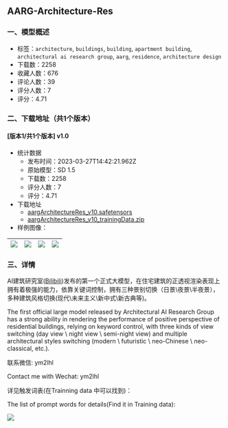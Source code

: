 ## AARG-Architecture-Res
### 一、模型概述

- 标签：`architecture`, `buildings`, `building`, `apartment building`, `architectural ai research group`, `aarg`, `residence`, `architecture design`
- 下载数：2258
- 收藏人数：676
- 评论人数：39
- 评分人数：7
- 评分：4.71

### 二、下载地址（共1个版本）

#### [版本1/共1个版本] v1.0

- 统计数据
  - 发布时间：2023-03-27T14:42:21.962Z
  - 原始模型：SD 1.5
  - 下载数：2258
  - 评分人数：7
  - 评分：4.71
- 下载地址
  - [aargArchitectureRes_v10.safetensors](https://civitai.com/api/download/models/28973)
  - [aargArchitectureRes_v10_trainingData.zip](https://civitai.com/api/download/models/28973?type=Training%20Data)
- 样例图像：

| <img src="https://image.civitai.com/xG1nkqKTMzGDvpLrqFT7WA/57f42f31-c83a-42a9-5d03-9a0973bd8900/width=450/327362.jpeg" /> | <img src="https://image.civitai.com/xG1nkqKTMzGDvpLrqFT7WA/35564924-48cf-47ac-df54-52b5e0bddd00/width=450/326940.jpeg" /> | <img src="https://image.civitai.com/xG1nkqKTMzGDvpLrqFT7WA/0c429ac5-f65a-4570-8d22-fc5cbb64d300/width=450/326939.jpeg" /> | <img src="https://image.civitai.com/xG1nkqKTMzGDvpLrqFT7WA/222bb166-2f60-4f84-a09a-5078364c9300/width=450/326938.jpeg" /> |
| ---- | ---- | ---- | ---- |


### 三、详情
<p>AI建筑研究室(<a target="_blank" rel="ugc" href="https://space.bilibili.com/2161614">Bilibili</a>)发布的第一个正式大模型，在住宅建筑的正透视渲染表现上拥有着极强的能力，依靠关键词控制，拥有三种景别切换（日景\夜景\半夜景），多种建筑风格切换(现代\未来主义\新中式\新古典等)。</p><p></p><p>The first official large model released by Architectural AI Research Group has a strong ability in rendering the performance of positive perspective of residential buildings, relying on keyword control, with three kinds of view switching (day view \ night view \ semi-night view) and multiple architectural styles switching (modern \ futuristic \ neo-Chinese \ neo-classical, etc.).</p><p></p><p></p><p>联系微信: ym2lhl</p><p>Contact me with Wechat: ym2lhl</p><p></p><p>详见触发词表(在Trainning data 中可以找到)：</p><p>The list of prompt words for details(Find it in Training data):</p><img src="https://imagecache.civitai.com/xG1nkqKTMzGDvpLrqFT7WA/12cca449-061a-4f2b-8936-755b791cd200/width=525/12cca449-061a-4f2b-8936-755b791cd200" />